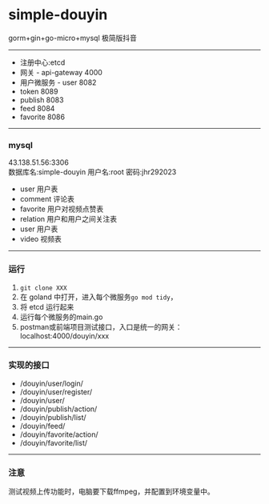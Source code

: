 # simple-douyin
gorm+gin+go-micro+mysql 极简版抖音

---
* 注册中心:etcd
* 网关 - api-gateway 4000
* 用户微服务 - user 8082
* token 8089
* publish 8083
* feed 8084
* favorite 8086
---
### mysql 
43.138.51.56:3306  
数据库名:simple-douyin 
用户名:root 
密码:jhr292023 

* user 用户表
* comment 评论表
* favorite 用户对视频点赞表
* relation 用户和用户之间关注表
* user 用户表
* video 视频表

---
### 运行
1. `git clone XXX`
2. 在 goland 中打开，进入每个微服务`go mod tidy`，
3. 将 etcd 运行起来
4. 运行每个微服务的main.go
5. postman或前端项目测试接口，入口是统一的网关：localhost:4000/douyin/xxx
---
### 实现的接口
* /douyin/user/login/
* /douyin/user/register/
* /douyin/user/
* /douyin/publish/action/
* /douyin/publish/list/
* /douyin/feed/
* /douyin/favorite/action/
* /douyin/favorite/list/
---
### 注意
测试视频上传功能时，电脑要下载ffmpeg，并配置到环境变量中。